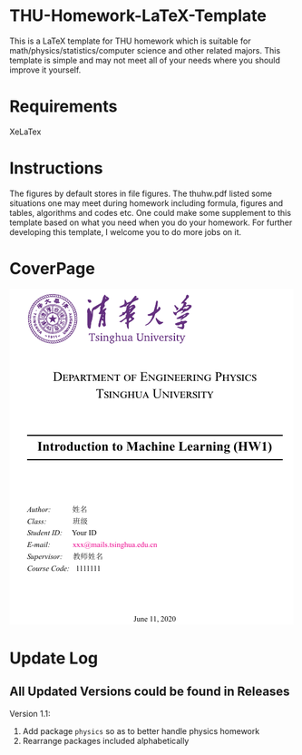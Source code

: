 # THU-Homework-LaTeX-Template
This is a LaTeX template for THU homework which is suitable for math/physics/statistics/computer science and other related majors. This template is simple and may not meet all of your needs where you should improve it yourself.
# Requirements
XeLaTex
# Instructions
The figures by default stores in file figures. The thuhw.pdf listed some situations one may meet during homework including formula, figures and tables, algorithms and codes etc. One could make some supplement to this template based on what you need when you do your homework. For further developing this template, I welcome you to do more jobs on it.
# CoverPage
![avatar](cover.png)
# Update Log
## All Updated Versions could be found in Releases
Version 1.1:
1. Add package `physics` so as to better handle physics homework
2. Rearrange packages included alphabetically
